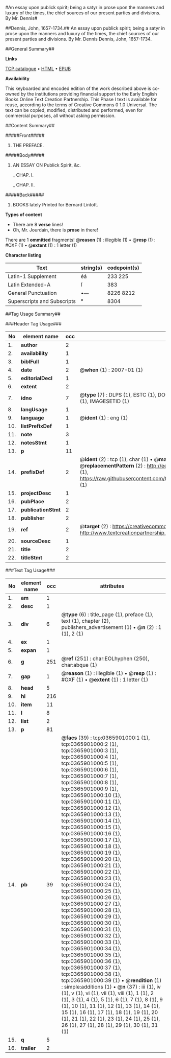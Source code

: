 #An essay upon publick spirit; being a satyr in prose upon the manners and luxury of the times, the chief sources of our present parties and divisions. By Mr. Dennis#

##Dennis, John, 1657-1734.##
An essay upon publick spirit; being a satyr in prose upon the manners and luxury of the times, the chief sources of our present parties and divisions. By Mr. Dennis
Dennis, John, 1657-1734.

##General Summary##

**Links**

[TCP catalogue](http://www.ota.ox.ac.uk/tcp/)  • 
[HTML](http://tei.it.ox.ac.uk/tcp/Texts-HTML/free/004/004802334.html)  • 
[EPUB](http://tei.it.ox.ac.uk/tcp/Texts-EPUB/free/004/004802334.epub)

**Availability**

This keyboarded and encoded edition of the
	       work described above is co-owned by the institutions
	       providing financial support to the Early English Books
	       Online Text Creation Partnership. This Phase I text is
	       available for reuse, according to the terms of Creative
	       Commons 0 1.0 Universal. The text can be copied,
	       modified, distributed and performed, even for
	       commercial purposes, all without asking permission.


##Content Summary##

#####Front#####

1. THE PREFACE.

#####Body#####

1. AN ESSAY ON Publick Spirit, &c.

    _ CHAP. I.

    _ CHAP. II.

#####Back#####

1. BOOKS lately Printed for Bernard Lintott.

**Types of content**

  * There are 8 **verse** lines!
  * Oh, Mr. Jourdain, there is **prose** in there!

There are 1 **ommitted** fragments! 
 @__reason__ (1) : illegible (1)  •  @__resp__ (1) : #OXF (1)  •  @__extent__ (1) : 1 letter (1)

**Character listing**


|Text|string(s)|codepoint(s)|
|---|---|---|
|Latin-1 Supplement|éá|233 225|
|Latin Extended-A|ſ|383|
|General Punctuation|•—|8226 8212|
|Superscripts             and Subscripts|⁰|8304|

##Tag Usage Summary##

###Header Tag Usage###

|No|element name|occ|attributes|
|---|---|---|---|
|1.|__author__|2||
|2.|__availability__|1||
|3.|__biblFull__|1||
|4.|__date__|2| @__when__ (1) : 2007-01 (1)|
|5.|__editorialDecl__|1||
|6.|__extent__|2||
|7.|__idno__|7| @__type__ (7) : DLPS (1), ESTC (1), DOCNO (1), TCP (1), GALEDOCNO (1), CONTENTSET (1), IMAGESETID (1)|
|8.|__langUsage__|1||
|9.|__language__|1| @__ident__ (1) : eng (1)|
|10.|__listPrefixDef__|1||
|11.|__note__|3||
|12.|__notesStmt__|1||
|13.|__p__|11||
|14.|__prefixDef__|2| @__ident__ (2) : tcp (1), char (1)  •  @__matchPattern__ (2) : ([0-9\-]+):([0-9IVX]+) (1), (.+) (1)  •  @__replacementPattern__ (2) : http://eebo.chadwyck.com/downloadtiff?vid=$1&page=$2 (1), https://raw.githubusercontent.com/textcreationpartnership/Texts/master/tcpchars.xml#$1 (1)|
|15.|__projectDesc__|1||
|16.|__pubPlace__|2||
|17.|__publicationStmt__|2||
|18.|__publisher__|2||
|19.|__ref__|2| @__target__ (2) : https://creativecommons.org/publicdomain/zero/1.0/ (1), http://www.textcreationpartnership.org/docs/. (1)|
|20.|__sourceDesc__|1||
|21.|__title__|2||
|22.|__titleStmt__|2||


###Text Tag Usage###

|No|element name|occ|attributes|
|---|---|---|---|
|1.|__am__|1||
|2.|__desc__|1||
|3.|__div__|6| @__type__ (6) : title_page (1), preface (1), text (1), chapter (2), publishers_advertisement (1)  •  @__n__ (2) : 1 (1), 2 (1)|
|4.|__ex__|1||
|5.|__expan__|1||
|6.|__g__|251| @__ref__ (251) : char:EOLhyphen (250), char:abque (1)|
|7.|__gap__|1| @__reason__ (1) : illegible (1)  •  @__resp__ (1) : #OXF (1)  •  @__extent__ (1) : 1 letter (1)|
|8.|__head__|5||
|9.|__hi__|216||
|10.|__item__|11||
|11.|__l__|8||
|12.|__list__|2||
|13.|__p__|81||
|14.|__pb__|39| @__facs__ (39) : tcp:0365901000:1 (1), tcp:0365901000:2 (1), tcp:0365901000:3 (1), tcp:0365901000:4 (1), tcp:0365901000:5 (1), tcp:0365901000:6 (1), tcp:0365901000:7 (1), tcp:0365901000:8 (1), tcp:0365901000:9 (1), tcp:0365901000:10 (1), tcp:0365901000:11 (1), tcp:0365901000:12 (1), tcp:0365901000:13 (1), tcp:0365901000:14 (1), tcp:0365901000:15 (1), tcp:0365901000:16 (1), tcp:0365901000:17 (1), tcp:0365901000:18 (1), tcp:0365901000:19 (1), tcp:0365901000:20 (1), tcp:0365901000:21 (1), tcp:0365901000:22 (1), tcp:0365901000:23 (1), tcp:0365901000:24 (1), tcp:0365901000:25 (1), tcp:0365901000:26 (1), tcp:0365901000:27 (1), tcp:0365901000:28 (1), tcp:0365901000:29 (1), tcp:0365901000:30 (1), tcp:0365901000:31 (1), tcp:0365901000:32 (1), tcp:0365901000:33 (1), tcp:0365901000:34 (1), tcp:0365901000:35 (1), tcp:0365901000:36 (1), tcp:0365901000:37 (1), tcp:0365901000:38 (1), tcp:0365901000:39 (1)  •  @__rendition__ (1) : simple:additions (1)  •  @__n__ (37) : iii (1), iv (1), v (1), vi (1), vii (1), viii (1), 1 (1), 2 (1), 3 (1), 4 (1), 5 (1), 6 (1), 7 (1), 8 (1), 9 (1), 10 (1), 11 (1), 12 (1), 13 (1), 14 (1), 15 (1), 16 (1), 17 (1), 18 (1), 19 (1), 20 (1), 21 (1), 22 (1), 23 (1), 24 (1), 25 (1), 26 (1), 27 (1), 28 (1), 29 (1), 30 (1), 31 (1)|
|15.|__q__|5||
|16.|__trailer__|2||
